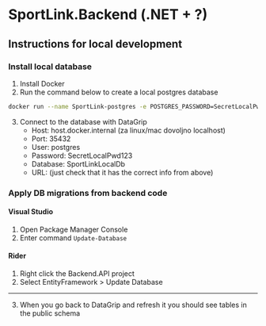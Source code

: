 # SportLink.Backend (.NET + ?)

## Instructions for local development
### Install local database

1. Install Docker
2. Run the command below to create a local postgres database
```bash
docker run --name SportLink-postgres -e POSTGRES_PASSWORD=SecretLocalPwd123 -e POSTGRES_DB=SportLinkLocalDb -p 35432:5432 -d postgres
```
3. Connect to the database with DataGrip
   - Host: host.docker.internal (za linux/mac dovoljno localhost)
   - Port: 35432
   - User: postgres
   - Password: SecretLocalPwd123
   - Database: SportLinkLocalDb
   - URL: (just check that it has the correct info from above)

### Apply DB migrations from backend code

#### Visual Studio
1. Open Package Manager Console
2. Enter command `Update-Database`
#### Rider
1. Right click the Backend.API project
2. Select EntityFramework > Update Database
---
3. When you go back to DataGrip and refresh it you should see tables in the public schema
